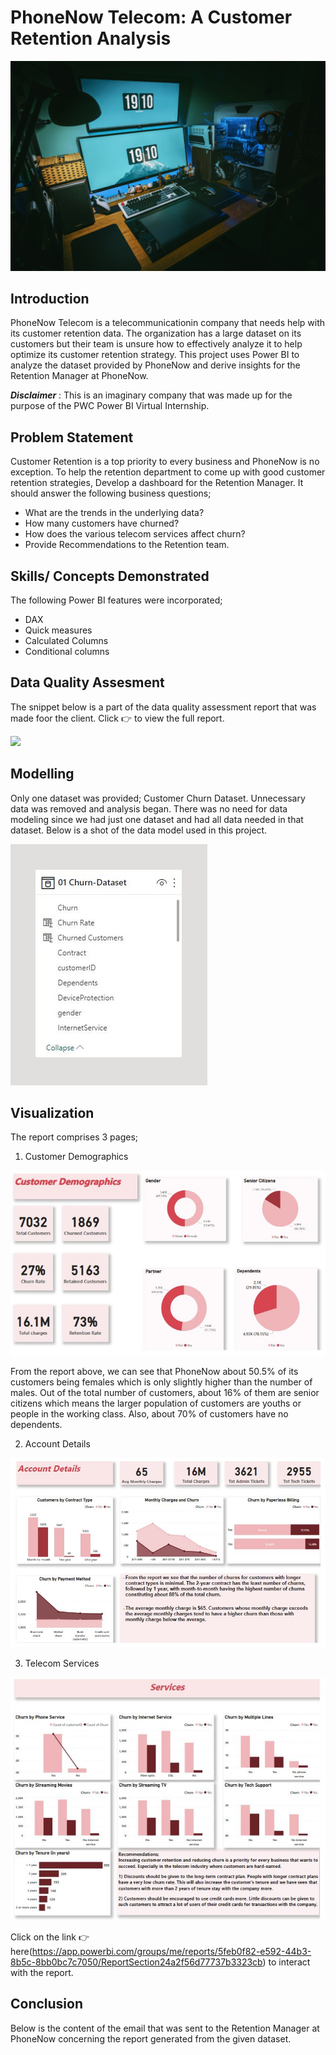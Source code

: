 # PhoneNow Telecom: A Customer Retention Analysis

![](pexels-fox-1038916.jpg)

## Introduction
PhoneNow Telecom is a telecommunicationin company that needs help with its customer retention data. The organization has a large dataset on its customers but their team is unsure how to effectively analyze it to help optimize its customer retention strategy. 
This project uses Power BI to analyze the dataset provided by PhoneNow and derive insights for the Retention Manager at PhoneNow. 

**_Disclaimer_** : This is an imaginary company that was made up for the purpose of the PWC Power BI Virtual Internship.

## Problem Statement
Customer Retention is a top priority to every business and PhoneNow is no exception. To help the retention department to come up with good customer retention strategies, 
Develop a dashboard for the Retention Manager. It should answer the following business questions;
   - What are the trends in the underlying data?
   - How many customers have churned?
   - How does the various telecom services affect churn?
   - Provide Recommendations to the Retention team.

## Skills/ Concepts Demonstrated
The following Power BI features were incorporated;
- DAX
- Quick measures
- Calculated Columns
- Conditional columns

## Data Quality Assesment
The snippet below is a part of the data quality assessment report that was made foor the client. Click :point_right: to view the full report. 

![](dataquality)

## Modelling
Only one dataset was provided; Customer Churn Dataset. Unnecessary data was removed and analysis began. There was no need for data modeling since we had just one dataset and had all data needed in that dataset. Below is a shot of the data model used in this project.

![](model.jpg)

## Visualization
The report comprises 3 pages;
1. Customer Demographics

![](customer.JPG)

From the report above, we can see that PhoneNow about 50.5% of its customers being females which is only slightly higher than the number of males. Out of the total number of customers, about 16% of them are senior citizens which means the larger population of customers are youths or people in the working class. Also, about 70% of customers have no dependents.

2. Account Details 

![](Account.JPG)

3. Telecom Services

![](services.JPG)

Click on the link :point_right: here(https://app.powerbi.com/groups/me/reports/5feb0f82-e592-44b3-8b5c-8bb0bc7c7050/ReportSection24a2f56d77737b3323cb) to interact with the report.

## Conclusion
Below is the content of the email that was sent to the Retention Manager at PhoneNow concerning the report generated from the given dataset.

